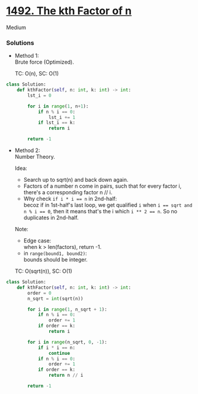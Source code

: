 # [1492. The kth Factor of n](https://leetcode.com/problems/the-kth-factor-of-n/description/?envType=company&envId=amazon&favoriteSlug=amazon-six-months)

Medium

### Solutions

- Method 1:\
  Brute force (Optimized).

  TC: O(n), SC: O(1)

```python
class Solution:
    def kthFactor(self, n: int, k: int) -> int:
        lst_i = 0

        for i in range(1, n+1):
            if n % i == 0:
                lst_i += 1
            if lst_i == k:
                return i

        return -1
```


- Method 2:\
  Number Theory.

  Idea:
  - Search up to sqrt(n) and back down again. 
  - Factors of a number n come in pairs, such that for every factor i, there's a corresponding factor n // i.
  - Why check `if i * i == n` in 2nd-half: \
    becoz if in 1st-half's last loop, we get qualified `i` when `i == sqrt and n % i == 0`, then it means that's the i which `i ** 2 == n`. So no duplicates in 2nd-half.

  Note:
  - Edge case: \
    when k > len(factors), return -1.
  - in `range(bound1, bound2)`:\
    bounds should be integer.

  TC: O(sqrt(n)), SC: O(1)

```python
class Solution:
    def kthFactor(self, n: int, k: int) -> int:
        order = 0
        n_sqrt = int(sqrt(n))

        for i in range(1, n_sqrt + 1):
            if n % i == 0:
                order += 1
            if order == k:
                return i

        for i in range(n_sqrt, 0, -1):
            if i * i == n:
                continue
            if n % i == 0:
                order += 1
            if order == k:
                return n // i

        return -1
```
